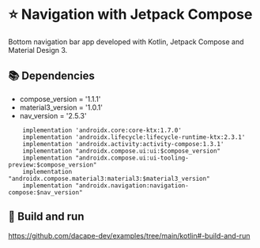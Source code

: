 # ⭐ Navigation with Jetpack Compose

Bottom navigation bar app developed with Kotlin, Jetpack Compose and Material Design 3.

## 📚 Dependencies

* compose_version = '1.1.1'
* material3_version = '1.0.1'
* nav_version = '2.5.3'

```
    implementation 'androidx.core:core-ktx:1.7.0'
    implementation 'androidx.lifecycle:lifecycle-runtime-ktx:2.3.1'
    implementation 'androidx.activity:activity-compose:1.3.1'
    implementation "androidx.compose.ui:ui:$compose_version"
    implementation "androidx.compose.ui:ui-tooling-preview:$compose_version"
    implementation "androidx.compose.material3:material3:$material3_version"
    implementation "androidx.navigation:navigation-compose:$nav_version"
```

## 🚀 Build and run

https://github.com/dacape-dev/examples/tree/main/kotlin#-build-and-run
